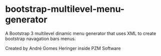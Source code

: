 # bootstrap-multilevel-menu-generator
A Bootstrap 3 multilevel dinamic menu generator that uses XML to create bootstrap navagation bars menus.

Created by André Gomes Heringer inside PZM Software
